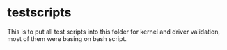 # testscripts

This is to put all test scripts into this folder for kernel and driver validation, most of them were basing on bash script.
